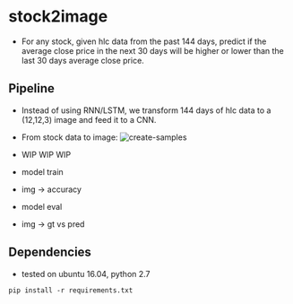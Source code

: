 # stock2image

* For any stock, given hlc data from the past 144 days, predict if the average close price in the next 30 days will be
higher or lower than the last 30 days average close price. 

## Pipeline
* Instead of using RNN/LSTM, we transform 144 days of hlc data to a (12,12,3) image and feed it to a CNN.
* From stock data to image:
![create-samples](./res/create-samples.gif)

* WIP WIP WIP
* model train
* img -> accuracy
* model eval
* img -> gt vs pred

## Dependencies
* tested on ubuntu 16.04, python 2.7
```
pip install -r requirements.txt
```
